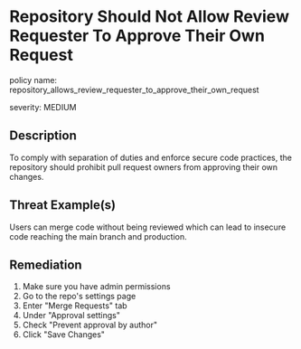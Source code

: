 # Repository Should Not Allow Review Requester To Approve Their Own Request

policy name: repository_allows_review_requester_to_approve_their_own_request

severity: MEDIUM

## Description

To comply with separation of duties and enforce secure code practices, the
repository should prohibit pull request owners from approving their own changes.

## Threat Example(s)

Users can merge code without being reviewed which can lead to insecure code
reaching the main branch and production.

## Remediation

1. Make sure you have admin permissions
2. Go to the repo's settings page
3. Enter "Merge Requests" tab
4. Under "Approval settings"
5. Check "Prevent approval by author"
6. Click "Save Changes"
